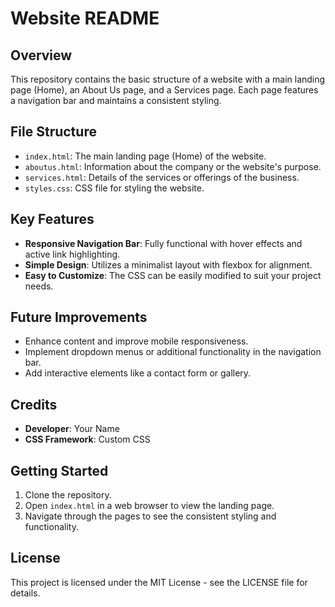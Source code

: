 # Website README

## Overview
This repository contains the basic structure of a website with a main landing page (Home), an About Us page, and a Services page. Each page features a navigation bar and maintains a consistent styling.

## File Structure
- `index.html`: The main landing page (Home) of the website.
- `aboutus.html`: Information about the company or the website's purpose.
- `services.html`: Details of the services or offerings of the business.
- `styles.css`: CSS file for styling the website.

## Key Features
- **Responsive Navigation Bar**: Fully functional with hover effects and active link highlighting.
- **Simple Design**: Utilizes a minimalist layout with flexbox for alignment.
- **Easy to Customize**: The CSS can be easily modified to suit your project needs.

## Future Improvements
- Enhance content and improve mobile responsiveness.
- Implement dropdown menus or additional functionality in the navigation bar.
- Add interactive elements like a contact form or gallery.

## Credits
- **Developer**: Your Name
- **CSS Framework**: Custom CSS

## Getting Started
1. Clone the repository.
2. Open `index.html` in a web browser to view the landing page.
3. Navigate through the pages to see the consistent styling and functionality.

## License
This project is licensed under the MIT License - see the LICENSE file for details.
